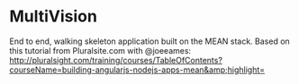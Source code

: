 MultiVision
===========

End to end, walking skeleton application built on the MEAN stack. Based on this tutorial from Pluralsite.com with @joeeames: http://pluralsight.com/training/courses/TableOfContents?courseName=building-angularjs-nodejs-apps-mean&amp;highlight=
